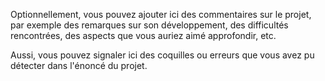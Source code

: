 Optionnellement, vous pouvez ajouter ici des commentaires sur le projet, par exemple des remarques sur son développement, des difficultés rencontrées, des aspects que vous auriez aimé approfondir, etc.

Aussi, vous pouvez signaler ici des coquilles ou erreurs que vous avez pu détecter dans l'énoncé du projet.